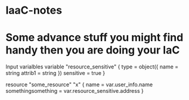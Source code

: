 # IaaC-notes

# Some advance stuff you might find handy then you are doing your IaC

Input varialbles 
variable "resource_sensitive" {
    type = object({
        name = string
        attrib1 = string
    })
    sensitive = true
}

resource "some_resource" "x" {
    name = var.user_info.name
    somethingsomething = var.resource_sensitive.address
}
